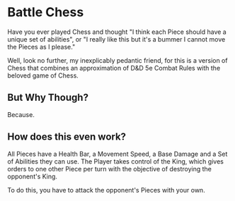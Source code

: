 # Battle Chess

Have you ever played Chess and thought "I think each Piece should have a unique set of abilities", or
"I really like this but it's a bummer I cannot move the Pieces as I please."

Well, look no further, my inexplicably pedantic friend, for this is a version of Chess that combines
an approximation of D&D 5e Combat Rules with the beloved game of Chess.

## But Why Though?
Because.

## How does this even work?
All Pieces have a Health Bar, a Movement Speed, a Base Damage and a Set of Abilities they can use.
The Player takes control of the King, which gives orders to one other Piece per turn with the 
objective of destroying the opponent's King. 

To do this, you have to attack the opponent's Pieces with your own. 

